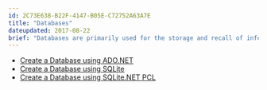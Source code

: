 ```yaml
---
id: 2C73E638-B22F-4147-B05E-C72752A63A7E
title: "Databases"
dateupdated: 2017-08-22
brief: "Databases are primarily used for the storage and recall of information. There are three key ways to use the built in capabilities of the Android database system."
---
```



-   [Create a Database using ADO.NET](/Recipes/android/data/databases/adonet) 
-   [Create a Database using SQLite](/Recipes/android/data/databases/sqlite)
-   [Create a Database using SQLite.NET PCL](/Recipes/android/data/databases/sqlite-component)

